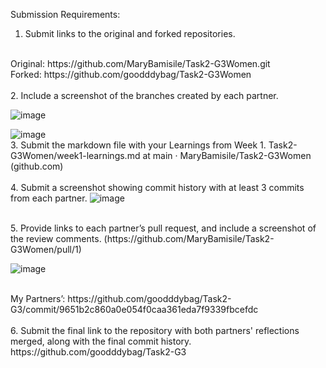 Submission Requirements:
 <br>
1.	Submit links to the original and forked repositories.
<br>
Original: https://github.com/MaryBamisile/Task2-G3Women.git
<br>
Forked: https://github.com/goodddybag/Task2-G3Women
 <br>
  <br>
2.	Include a screenshot of the branches created by each partner.
    
 ![image](https://github.com/user-attachments/assets/12adf72d-b5f8-4188-8328-721fb0654099)

 
![image](https://github.com/user-attachments/assets/4bcfa88e-fd0d-4fcb-bdd7-0bec91d946dc)
  <br>
3.	Submit the markdown file with your Learnings from Week 1.
Task2-G3Women/week1-learnings.md at main · MaryBamisile/Task2-G3Women (github.com)
 <br>
  <br>
4.	Submit a screenshot showing commit history with at least 3 commits from each partner.
 ![image](https://github.com/user-attachments/assets/b1ed3a06-723b-4007-bad4-1a7b2c11f1e8)

 <br>
5.	Provide links to each partner’s pull request, and include a screenshot of the review comments.
(https://github.com/MaryBamisile/Task2-G3Women/pull/1)

![image](https://github.com/user-attachments/assets/b0136bab-29f9-42d5-8ee9-99d0251badc2)

 <br>
My Partners’: https://github.com/goodddybag/Task2-G3/commit/9651b2c860a0e054f0caa361eda7f9339fbcefdc
 <br>
  <br>
6.	Submit the final link to the repository with both partners' reflections merged, along with the final commit history.
   <br>
https://github.com/goodddybag/Task2-G3





